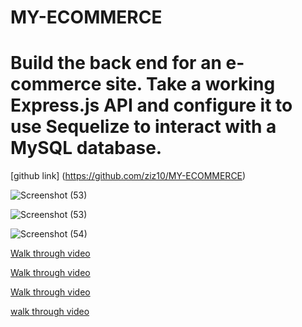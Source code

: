 # MY-ECOMMERCE

# Build the back end for an e-commerce site. Take a working Express.js API and configure it to use Sequelize to interact with a MySQL database.

[github link] (https://github.com/ziz10/MY-ECOMMERCE)


<!--Some Screenshots-->


![Screenshot (53)](https://user-images.githubusercontent.com/77637862/115974756-dca9a880-a513-11eb-84d5-23965443aa1b.png)

![Screenshot (53)](https://user-images.githubusercontent.com/77637862/115974758-dfa49900-a513-11eb-81e3-934232fc1f1d.png)

![Screenshot (54)](https://user-images.githubusercontent.com/77637862/115974759-e0d5c600-a513-11eb-9e2a-46e2561bf1c0.png)

[Walk through video](https://drive.google.com/file/d/1x7vZTgD8P44wtLtcKV_v6-aVboDpJWot/view)

[Walk through video](https://drive.google.com/file/d/1CEPFHUUi8D1gHqYYdX_EmF6JaCVyIrYe/view)

[Walk through video](https://drive.google.com/file/d/1kmPh310YIsCKjr7sLwlL_EqdelCCP4kZ/view)

[walk through video](https://drive.google.com/file/d/1BOZkzPHsqCk3Cr2Bj0T4NQSDu56DxB1c/view)


